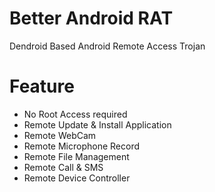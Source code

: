# Better Android RAT
Dendroid Based Android Remote Access Trojan

# Feature
* No Root Access required
* Remote Update & Install Application
* Remote WebCam
* Remote Microphone Record
* Remote File Management
* Remote Call & SMS
* Remote Device Controller


